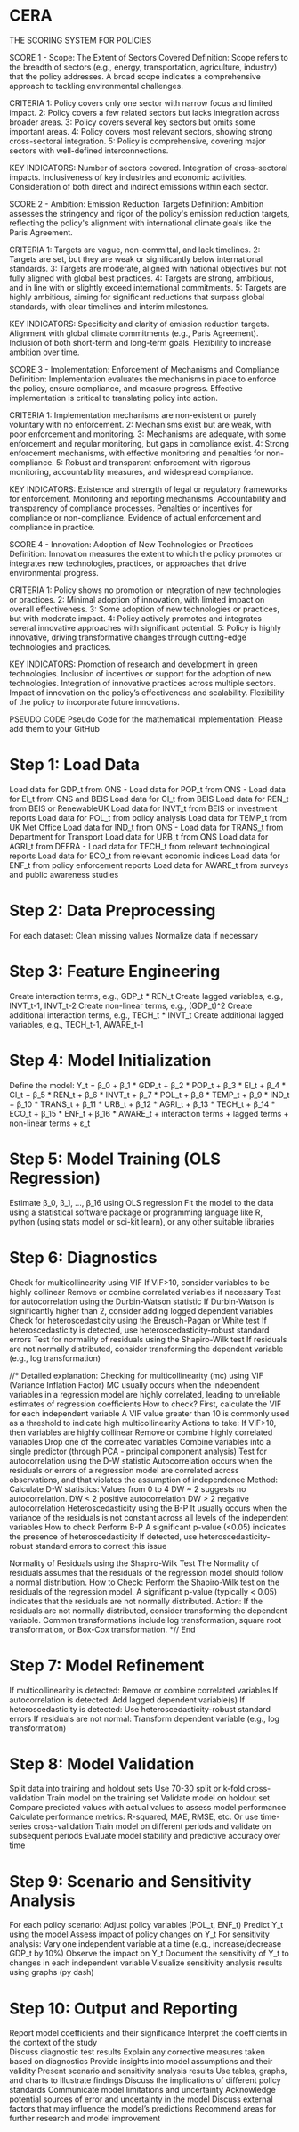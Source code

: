 # CERA

THE SCORING SYSTEM FOR POLICIES

SCORE 1 - Scope: The Extent of Sectors Covered
Definition: Scope refers to the breadth of sectors (e.g., energy, transportation, agriculture, industry) that the policy addresses. A broad scope indicates a comprehensive approach to tackling environmental challenges.

CRITERIA
1: Policy covers only one sector with narrow focus and limited impact.
2: Policy covers a few related sectors but lacks integration across broader areas.
3: Policy covers several key sectors but omits some important areas.
4: Policy covers most relevant sectors, showing strong cross-sectoral integration.
5: Policy is comprehensive, covering major sectors with well-defined interconnections.

KEY INDICATORS:
Number of sectors covered.
Integration of cross-sectoral impacts.
Inclusiveness of key industries and economic activities.
Consideration of both direct and indirect emissions within each sector.


SCORE 2 - Ambition: Emission Reduction Targets
Definition: Ambition assesses the stringency and rigor of the policy's emission reduction targets, reflecting the policy's alignment with international climate goals like the Paris Agreement.

CRITERIA
1: Targets are vague, non-committal, and lack timelines.
2: Targets are set, but they are weak or significantly below international standards.
3: Targets are moderate, aligned with national objectives but not fully aligned with global best practices.
4: Targets are strong, ambitious, and in line with or slightly exceed international commitments.
5: Targets are highly ambitious, aiming for significant reductions that surpass global standards, with clear timelines and interim milestones.

KEY INDICATORS:
Specificity and clarity of emission reduction targets.
Alignment with global climate commitments (e.g., Paris Agreement).
Inclusion of both short-term and long-term goals.
Flexibility to increase ambition over time.


SCORE 3 - Implementation: Enforcement of Mechanisms and Compliance
Definition: Implementation evaluates the mechanisms in place to enforce the policy, ensure compliance, and measure progress. Effective implementation is critical to translating policy into action.

CRITERIA
1: Implementation mechanisms are non-existent or purely voluntary with no enforcement.
2: Mechanisms exist but are weak, with poor enforcement and monitoring.
3: Mechanisms are adequate, with some enforcement and regular monitoring, but gaps in compliance exist.
4: Strong enforcement mechanisms, with effective monitoring and penalties for non-compliance.
5: Robust and transparent enforcement with rigorous monitoring, accountability measures, and widespread compliance.

KEY INDICATORS:
Existence and strength of legal or regulatory frameworks for enforcement.
Monitoring and reporting mechanisms.
Accountability and transparency of compliance processes.
Penalties or incentives for compliance or non-compliance.
Evidence of actual enforcement and compliance in practice.


SCORE 4 - Innovation: Adoption of New Technologies or Practices
Definition: Innovation measures the extent to which the policy promotes or integrates new technologies, practices, or approaches that drive environmental progress.

CRITERIA
1: Policy shows no promotion or integration of new technologies or practices.
2: Minimal adoption of innovation, with limited impact on overall effectiveness.
3: Some adoption of new technologies or practices, but with moderate impact.
4: Policy actively promotes and integrates several innovative approaches with significant potential.
5: Policy is highly innovative, driving transformative changes through cutting-edge technologies and practices.

KEY INDICATORS:
Promotion of research and development in green technologies.
Inclusion of incentives or support for the adoption of new technologies.
Integration of innovative practices across multiple sectors.
Impact of innovation on the policy’s effectiveness and scalability.
Flexibility of the policy to incorporate future innovations.





PSEUDO CODE
Pseudo Code for the mathematical implementation: 
Please add them to your GitHub 

# Step 1: Load Data
Load data for GDP_t from ONS - 
Load data for POP_t from ONS - 
Load data for EI_t from ONS and BEIS
Load data for CI_t from BEIS
Load data for REN_t from BEIS or RenewableUK
Load data for INVT_t from BEIS or investment reports
Load data for POL_t from policy analysis
Load data for TEMP_t from UK Met Office
Load data for IND_t from ONS - 
Load data for TRANS_t from Department for Transport
Load data for URB_t from ONS
Load data for AGRI_t from DEFRA - 
Load data for TECH_t from relevant technological reports
Load data for ECO_t from relevant economic indices
Load data for ENF_t from policy enforcement reports
Load data for AWARE_t from surveys and public awareness studies

# Step 2: Data Preprocessing
For each dataset:
    Clean missing values
    Normalize data if necessary

# Step 3: Feature Engineering
Create interaction terms, e.g., GDP_t * REN_t
Create lagged variables, e.g., INVT_t-1, INVT_t-2
Create non-linear terms, e.g., (GDP_t)^2
Create additional interaction terms, e.g., TECH_t * INVT_t
Create additional lagged variables, e.g., TECH_t-1, AWARE_t-1

# Step 4: Model Initialization
Define the model: 
Y_t = β_0 + β_1 * GDP_t + β_2 * POP_t + β_3 * EI_t + β_4 * CI_t +
      β_5 * REN_t + β_6 * INVT_t + β_7 * POL_t + β_8 * TEMP_t + 
      β_9 * IND_t + β_10 * TRANS_t + β_11 * URB_t + β_12 * AGRI_t + 
      β_13 * TECH_t + β_14 * ECO_t + β_15 * ENF_t + β_16 * AWARE_t +
      interaction terms + lagged terms + non-linear terms + ε_t

# Step 5: Model Training (OLS Regression)
Estimate β_0, β_1, ..., β_16 using OLS regression
Fit the model to the data using a statistical software package or programming language like R, python (using stats model or sci-kit learn), or any other suitable libraries 

# Step 6: Diagnostics
Check for multicollinearity using VIF
	If VIF>10, consider variables to be highly collinear
	Remove or combine correlated variables if necessary
Test for autocorrelation using the Durbin-Watson statistic
	If Durbin-Watson is significantly higher than 2, consider adding logged dependent variables
Check for heteroscedasticity using the Breusch-Pagan or White test
	If heteroscedasticity is detected, use heteroscedasticity-robust standard errors
Test for normality of residuals using the Shapiro-Wilk test
	If residuals are not normally distributed, consider transforming the dependent variable (e.g., log transformation)
	
//* Detailed explanation: 
Checking for multicollinearity (mc) using VIF (Variance Inflation Factor)
MC usually occurs when the independent variables in a regression model are highly correlated, leading to unreliable estimates of regression coefficients 
How to check?
First, calculate the VIF for each independent variable
A VIF value greater than 10 is commonly used as a threshold to indicate high multicollinearity 
Actions to take:
If VIF>10, then variables are highly collinear 
Remove or combine highly correlated variables
Drop one of the correlated variables
Combine variables into a single predictor (through PCA - principal component analysis) 
Test for autocorrelation using the D-W statistic 
Autocorrelation occurs when the residuals or errors of a regression model are correlated across observations, and that violates the assumption of independence 
Method: 
Calculate D-W statistics: Values from 0 to 4
DW ~ 2 suggests no autocorrelation.
DW < 2 positive autocorrelation
DW > 2 negative autocorrelation 
Heteroscedasticity using the B-P 
It usually occurs when the variance of the residuals is not constant across all levels of the independent variables 
How to check
Perform B-P 
A significant p-value (<0.05) indicates the presence of heteroscedasticity 
If detected, use heteroscedasticity-robust standard errors to correct this issue


Normality of Residuals using the Shapiro-Wilk Test
The Normality of residuals assumes that the residuals of the regression model should follow a normal distribution.
How to Check:
Perform the Shapiro-Wilk test on the residuals of the regression model.
A significant p-value (typically < 0.05) indicates that the residuals are not normally distributed.
Action:
If the residuals are not normally distributed, consider transforming the dependent variable. Common transformations include log transformation, square root transformation, or Box-Cox transformation.
*// 
End 

# Step 7: Model Refinement
If multicollinearity is detected:
    Remove or combine correlated variables
If autocorrelation is detected:
    Add lagged dependent variable(s)
If heteroscedasticity is detected:
    Use heteroscedasticity-robust standard errors
If residuals are not normal:
    Transform dependent variable (e.g., log transformation)

# Step 8: Model Validation
Split data into training and holdout sets
	Use 70-30 split or k-fold cross-validation
Train model on the training set
Validate model on holdout set
	Compare predicted values with actual values to assess model performance 
	Calculate performance metrics: R-squared, MAE, RMSE, etc.
Or use time-series cross-validation
	Train model on different periods and validate on subsequent periods
	Evaluate model stability and predictive accuracy over time

# Step 9: Scenario and Sensitivity Analysis
For each policy scenario:
    Adjust policy variables (POL_t, ENF_t)
    Predict Y_t using the model
	Assess impact of policy changes on Y_t
For sensitivity analysis:
    Vary one independent variable at a time (e.g., increase/decrease GDP_t by 10%)
    Observe the impact on Y_t
	Document the sensitivity of Y_t to changes in each independent variable 
	Visualize sensitivity analysis results using graphs (py dash)

# Step 10: Output and Reporting
Report model coefficients and their significance
	Interpret the coefficients in the context of the study  
Discuss diagnostic test results
	Explain any corrective measures taken based on diagnostics 
	Provide insights into model assumptions and their validity 
Present scenario and sensitivity analysis results
	Use tables, graphs, and charts to illustrate findings 
	Discuss the implications of different policy standards 
Communicate model limitations and uncertainty
	Acknowledge potential sources of error and uncertainty in the model
	Discuss external factors that may influence the model’s predictions
	Recommend areas for further research and model improvement 
